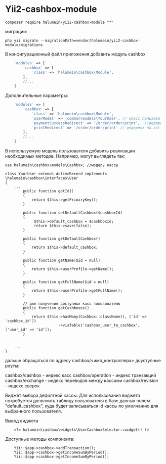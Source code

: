 Yii2-cashbox-module
==========


```
composer require halumein/yii2-cashbox-module "*"
```

миграции:

```
php yii migrate --migrationPath=vendor/halumein/yii2-cashbox-module/migrations
```

В конфигурационный файл приложения добавить модуль cashbox

```php
    'modules' => [
        'cashbox' => [
            'class' => 'halumein\cashbox\Module',
        ],
        //...
    ]
```

Дополнительные параметры:


```php
    'modules' => [
        'cashbox' => [
            'class' => 'halumein\cashbox\Module',
            'userModel' => 'common\models\YourUser', // класс пользователя используемый в приложении. если не указан то Yii::$app->user->identity
            'paymentSuccessRedirect' => '/order/order/print',  //редирект после успешной оплаты
            'printRedirect' => '/order/order/print' // редирект на action печати чека после оплаты
        ],
        //...
    ]
```

В используемую модель пользователя добавить реализации необходимых методов. Например, могут выглядеть так:


```
use halumein\cashbox\models\Cashbox; //модель кассы

class YourUser extends ActiveRecord implements \halumein\cashbox\interfaces\User
{
    ...
        public function getId()
        {
            return $this->getPrimaryKey();
        }

        public function setDefaultCashbox($cashboxId)
        {
             $this->default_cashbox = $cashboxId;
             return $this->save(false);
        }

        public function getDefaultCashbox()
        {
            return $this->default_cashbox;
        }

        public function getName($id = null)
        {
            return $this->userProfile->getName();
        }

        public function getFullName($id = null)
        {
            return $this->userProfile->getFullName();
        }

        // для получения доступных касс пользователю
        public function getCashboxes()
        {
            return $this->hasMany(Cashbox::className(), ['id' => 'cashbox_id'])
                        ->viaTable('cashbox_user_to_cashbox', ['user_id' => 'id']);
        }


    ...
}
```

дальше обращаться по адресу cashbox/<имя_контроллера>
доуступные роуты:

cashbox/cashbox - индекс касс
cashbox/operation - индекс транзакций
cashbox/exchange - индекс переводов между кассами
cashbox/revision - индекс сверок

Виджет выбора дефолтной кассы:
Для использования виджета потребуется дополнить таблицу пользователя в базе данных полем "default_cashbox", куда будет записываться id кассы по умолчанию для выбранного пользователя.


Вывод виджета
```
    <?= halumein\cashbox\widgets\UserCashboxSelector::widget() ?>
```

Доступные методы компонента:
```
    Yii::$app->cashbox->addTransaction();
    Yii::$app->cashbox->getIncomeSumByPeriod();
    Yii::$app->cashbox->getIncomeSumByPeriod();
```
